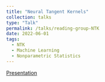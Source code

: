 ```yaml
---
title: "Neural Tangent Kernels"
collection: talks
type: "Talk"
permalink: /talks/reading-group-NTK
date: 2022-06-01
tags:
  - NTK
  - Machine Learning
  - Nonparametric Statistics
---
```


[Presentation](https://drive.google.com/file/d/1jxbWvibeEz5-TtkIOI1WoRhaaNTPbIaF/view?usp=sharing)


<!---
venue: "UC San Francisco, Department of Testing"
location: "San Francisco, California"
--->
